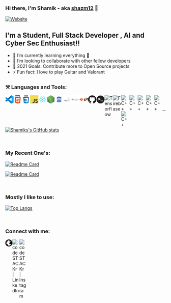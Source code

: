 
### Hi there, I'm Shamik - aka [shazm12][website] 👋


[![Website](https://img.shields.io/website?label=Shamik'sProtfolio.com&style=for-the-badge&url=https%3A%2F%2Fcodestackr.com)](https://shamiksportfolio.netlify.app/)


## I'm a Student, Full Stack Developer , AI and Cyber Sec Enthusiast!!


- 🌱 I’m currently learning everything 🤣
- 👯 I’m looking to collaborate with other fellow developers
- 🥅 2021 Goals: Contribute more to Open Source projects
- ⚡ Fun fact: I love to play Guitar and Valorant




### ⚒️ Languages and Tools:

[<img align="left" alt="Visual Studio Code" width="26px" src="https://raw.githubusercontent.com/github/explore/80688e429a7d4ef2fca1e82350fe8e3517d3494d/topics/visual-studio-code/visual-studio-code.png" />][webdevplaylist]
[<img align="left" alt="HTML5" width="26px" src="https://raw.githubusercontent.com/github/explore/80688e429a7d4ef2fca1e82350fe8e3517d3494d/topics/html/html.png" />][webdevplaylist]
[<img align="left" alt="CSS3" width="26px" src="https://raw.githubusercontent.com/github/explore/80688e429a7d4ef2fca1e82350fe8e3517d3494d/topics/css/css.png" />][cssplaylist]
[<img align="left" alt="JavaScript" width="26px" src="https://raw.githubusercontent.com/github/explore/80688e429a7d4ef2fca1e82350fe8e3517d3494d/topics/javascript/javascript.png" />][jsplaylist]
[<img align="left" alt="React" width="26px" src="https://raw.githubusercontent.com/github/explore/80688e429a7d4ef2fca1e82350fe8e3517d3494d/topics/react/react.png" />][reactplaylist]
[<img align="left" alt="Node.js" width="26px" src="https://raw.githubusercontent.com/github/explore/80688e429a7d4ef2fca1e82350fe8e3517d3494d/topics/nodejs/nodejs.png" />][webdevplaylist]
[<img align="left" alt="SQL" width="26px" src="https://raw.githubusercontent.com/github/explore/80688e429a7d4ef2fca1e82350fe8e3517d3494d/topics/sql/sql.png" />][webdevplaylist]
[<img align="left" alt="MySQL" width="26px" src="https://raw.githubusercontent.com/github/explore/80688e429a7d4ef2fca1e82350fe8e3517d3494d/topics/mysql/mysql.png" />][webdevplaylist]
[<img align="left" alt="MongoDB" width="26px" src="https://raw.githubusercontent.com/github/explore/80688e429a7d4ef2fca1e82350fe8e3517d3494d/topics/mongodb/mongodb.png" />][webdevplaylist]
[<img align="left" alt="Git" width="26px" src="https://raw.githubusercontent.com/github/explore/80688e429a7d4ef2fca1e82350fe8e3517d3494d/topics/git/git.png" />][webdevplaylist]
[<img align="left" alt="GitHub" width="26px" src="https://raw.githubusercontent.com/github/explore/78df643247d429f6cc873026c0622819ad797942/topics/github/github.png" />][webdevplaylist]
[<img align="left" alt="Terminal" width="26px" src="https://raw.githubusercontent.com/github/explore/80688e429a7d4ef2fca1e82350fe8e3517d3494d/topics/terminal/terminal.png" />][webdevplaylist]
[<img align="left" alt="Tensorflow" width="26px" src="https://seekicon.com/free-icon-download/tensorflow_2.svg" />][webdevplaylist]
[<img align="left" alt="Firebase" width="26px" src="https://www.vectorlogo.zone/logos/firebase/firebase-icon.svg" />][webdevplaylist]
[<img align="left" alt="C++" width="26px" src="https://cdn.worldvectorlogo.com/logos/c.svg" />][webdevplaylist]
[<img align="left" alt="C++" width="26px" src="https://www.vectorlogo.zone/logos/java/java-icon.svg" />][webdevplaylist]
[<img align="left" alt="C++" width="26px" src="https://www.vectorlogo.zone/logos/graphql/graphql-icon.svg" />][webdevplaylist]
[<img align="left" alt="C++" width="26px" src="https://www.vectorlogo.zone/logos/apollographql/apollographql-icon.svg" />][webdevplaylist]
[<img align="left" alt="C++" width="26px" src="https://www.vectorlogo.zone/logos/amazon_aws/amazon_aws-icon.svg" />][webdevplaylist]
[<img align="left" alt="C++" width="26px" src="https://www.vectorlogo.zone/logos/mysql/mysql-icon.svg" />][webdevplaylist]
<br />
<br />

---
[![Shamiks's GitHub stats](https://github-readme-stats.vercel.app/api?username=shazm12)](https://github.com/anuraghazra/github-readme-stats)


<br />

### My Recent One's:
[![Readme Card](https://github-readme-stats.vercel.app/api/pin/?username=shazm12&repo=VFight)](https://github.com/anuraghazra/github-readme-stats)

[![Readme Card](https://github-readme-stats.vercel.app/api/pin/?username=shazm12&repo=anonychat.in)](https://github.com/anuraghazra/github-readme-stats)

<br />

### Mostly I like to use:
[![Top Langs](https://github-readme-stats.vercel.app/api/top-langs/?username=shazm12&langs_count=6)](https://github.com/anuraghazra/github-readme-stats)


<br />

### Connect with me:

[<img align="left" alt="codeSTACKr.com" width="22px" style={{color:white}} src="https://raw.githubusercontent.com/iconic/open-iconic/master/svg/globe.svg" />][website]
[<img align="left" alt="codeSTACKr | LinkedIn" width="22px" style={{color:white}} src="https://cdn.jsdelivr.net/npm/simple-icons@v3/icons/linkedin.svg" />][linkedin]
[<img align="left" alt="codeSTACKr | Instagram" width="22px" style={{color:white}} src="https://cdn.jsdelivr.net/npm/simple-icons@v3/icons/instagram.svg" />][instagram]

<br />


[website]: https://shamiksportfolio.netlify.app/
[instagram]: https://www.instagram.com/_shamikh.b_
[linkedin]: https://linkedin.com/in/codeSTACKr
[webdevplaylist]: https://www.youtube.com/playlist?list=PLkwxH9e_vrAJ0WbEsFA9W3I1W-g_BTsbt
[jsplaylist]: https://www.youtube.com/playlist?list=PLkwxH9e_vrALRJKu7wfXby3MKeflhTu6B
[cssplaylist]: https://www.youtube.com/playlist?list=PLkwxH9e_vrALSdvZuEh6gqQdmDoDIoqz4
[reactplaylist]: https://www.youtube.com/playlist?list=PLkwxH9e_vrAK4TdffpxKY3QGyHCpxFcQ0
